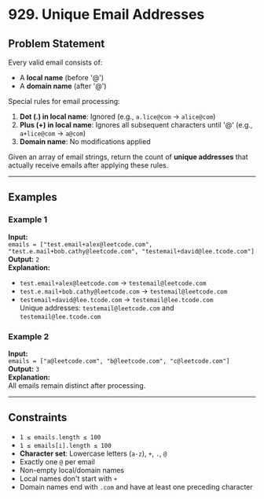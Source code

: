 # 929. Unique Email Addresses

## Problem Statement
Every valid email consists of:
- A **local name** (before '@')
- A **domain name** (after '@')

Special rules for email processing:
1. **Dot (.) in local name**: Ignored (e.g., `a.lice@com` → `alice@com`)
2. **Plus (+) in local name**: Ignores all subsequent characters until '@' (e.g., `a+lice@com` → `a@com`)
3. **Domain name**: No modifications applied

Given an array of email strings, return the count of **unique addresses** that actually receive emails after applying these rules.

---

## Examples

### Example 1
**Input:**  
`emails = ["test.email+alex@leetcode.com", "test.e.mail+bob.cathy@leetcode.com", "testemail+david@lee.tcode.com"]`  
**Output:** `2`  
**Explanation:**
- `test.email+alex@leetcode.com` → `testemail@leetcode.com`
- `test.e.mail+bob.cathy@leetcode.com` → `testemail@leetcode.com`
- `testemail+david@lee.tcode.com` → `testemail@lee.tcode.com`  
  Unique addresses: `testemail@leetcode.com` and `testemail@lee.tcode.com`

### Example 2
**Input:**  
`emails = ["a@leetcode.com", "b@leetcode.com", "c@leetcode.com"]`  
**Output:** `3`  
**Explanation:**  
All emails remain distinct after processing.

---

## Constraints
- `1 ≤ emails.length ≤ 100`
- `1 ≤ emails[i].length ≤ 100`
- **Character set**: Lowercase letters (`a-z`), `+`, `.`, `@`
- Exactly one `@` per email
- Non-empty local/domain names
- Local names don't start with `+`
- Domain names end with `.com` and have at least one preceding character